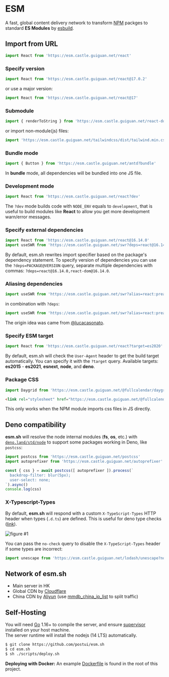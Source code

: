 # ESM

A fast, global content delivery network to transform [NPM](http://npmjs.org/) packges to standard **ES Modules** by [esbuild](https://github.com/evanw/esbuild).

## Import from URL

```javascript
import React from 'https://esm.castle.guiguan.net/react'
```

### Specify version

```javascript
import React from 'https://esm.castle.guiguan.net/react@17.0.2'
```

or use a major version:

```javascript
import React from 'https://esm.castle.guiguan.net/react@17'
```

### Submodule

```javascript
import { renderToString } from 'https://esm.castle.guiguan.net/react-dom/server'
```

or import non-module(js) files:

```javascript
import 'https://esm.castle.guiguan.net/tailwindcss/dist/tailwind.min.css'
```

### Bundle mode

```javascript
import { Button } from 'https://esm.castle.guiguan.net/antd?bundle'
```

In **bundle** mode, all dependencies will be bundled into one JS file.

### Development mode

```javascript
import React from 'https://esm.castle.guiguan.net/react?dev'
```

The `?dev` mode builds code with `NODE_ENV` equals to `development`, that is useful to build modules like **React** to allow you get more development warn/error messages.

### Specify external dependencies

```javascript
import React from 'https://esm.castle.guiguan.net/react@16.14.0'
import useSWR from 'https://esm.castle.guiguan.net/swr?deps=react@16.14.0'
```

By default, esm.sh rewrites import specifier based on the package's dependency statement. To specify version of dependencies you can use the `?deps=PACKAGE@VERSION` query, separate multiple dependencies with commas: `?deps=react@16.14.0,react-dom@16.14.0`.

### Aliasing dependencies

```javascript
import useSWR from 'https://esm.castle.guiguan.net/swr?alias=react:preact/compat'
```

in combination with `?deps`:

```javascript
import useSWR from 'https://esm.castle.guiguan.net/swr?alias=react:preact/compat&deps=preact@10.5.14'
```

The origin idea was came from [@lucacasonato](https://github.com/lucacasonato).

### Specify ESM target

```javascript
import React from 'https://esm.castle.guiguan.net/react?target=es2020'
```

By default, esm.sh will check the `User-Agent` header to get the build target automatically. You can specify it with the `?target` query. Available targets: **es2015** - **es2021**, **esnext**, **node**, and **deno**.

### Package CSS

```javascript
import Daygrid from 'https://esm.castle.guiguan.net/@fullcalendar/daygrid'
```

```html
<link rel="stylesheet" href="https://esm.castle.guiguan.net/@fullcalendar/daygrid?css">
```

This only works when the NPM module imports css files in JS directly.

## Deno compatibility

**esm.sh** will resolve the node internal modules (**fs**, **os**, etc.) with [`deno.land/std/node`](https://deno.land/std/node) to support some packages working in Deno, like `postcss`:

```javascript
import postcss from 'https://esm.castle.guiguan.net/postcss'
import autoprefixer from 'https://esm.castle.guiguan.net/autoprefixer'

const { css } = await postcss([ autoprefixer ]).process(`
  backdrop-filter: blur(5px);
  user-select: none;
`).async()
console.log(css)
```

### X-Typescript-Types

By default, **esm.sh** will respond with a custom `X-TypeScript-Types` HTTP header when types (`.d.ts`) are defined. This is useful for deno type checks ([link](https://deno.land/manual/typescript/types#using-x-typescript-types-header)).

![figure #1](./embed/assets/sceenshot-deno-types.png)

You can pass the `no-check` query to disable the `X-TypeScript-Types` header if some types are incorrect:

```javascript
import unescape from 'https://esm.castle.guiguan.net/lodash/unescape?no-check'
```

## Network of esm.sh
- Main server in HK
- Global CDN by [Cloudflare](https://cloudflare.com)
- China CDN by [Aliyun](https://aliyun.com) (use [mmdb_china_ip_list](https://github.com/alecthw/mmdb_china_ip_list) to split traffic)

## Self-Hosting

You will need [Go](https://golang.org/dl) 1.16+ to compile the server, and ensure [supervisor](http://supervisord.org/) installed on your host machine.<br>
The server runtime will install the nodejs (14 LTS) automatically.

```bash
$ git clone https://github.com/postui/esm.sh
$ cd esm.sh
$ sh ./scripts/deploy.sh
```

**Deploying with Docker:** An example [Dockerfile](./Dockerfile) is found in the root of this project.
